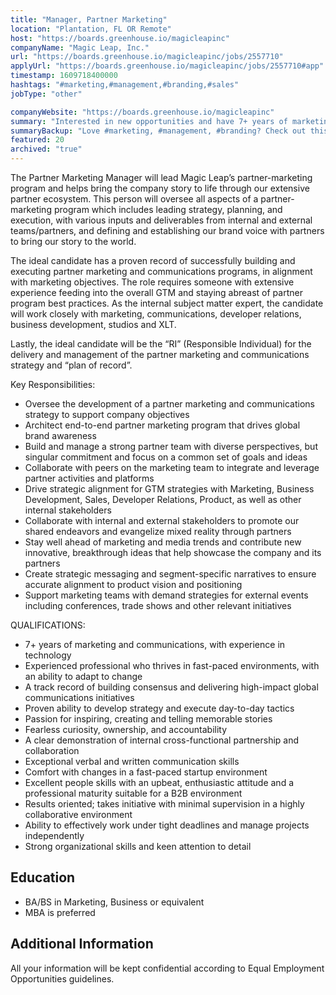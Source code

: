 ```yaml
---
title: "Manager, Partner Marketing"
location: "Plantation, FL OR Remote"
host: "https://boards.greenhouse.io/magicleapinc"
companyName: "Magic Leap, Inc."
url: "https://boards.greenhouse.io/magicleapinc/jobs/2557710"
applyUrl: "https://boards.greenhouse.io/magicleapinc/jobs/2557710#app"
timestamp: 1609718400000
hashtags: "#marketing,#management,#branding,#sales"
jobType: "other"

companyWebsite: "https://boards.greenhouse.io/magicleapinc"
summary: "Interested in new opportunities and have 7+ years of marketing and communications, with experience in technology? Magic Leap, Inc. has a job opening for a manager."
summaryBackup: "Love #marketing, #management, #branding? Check out this job post!"
featured: 20
archived: "true"
---
```


The Partner Marketing Manager will lead Magic Leap’s partner-marketing program and helps bring the company story to life through our extensive partner ecosystem. This person will oversee all aspects of a partner-marketing program which includes leading strategy, planning, and execution, with various inputs and deliverables from internal and external teams/partners, and defining and establishing our brand voice with partners to bring our story to the world. 

The ideal candidate has a proven record of successfully building and executing partner marketing and communications programs, in alignment with marketing objectives. The role requires someone with extensive experience feeding into the overall GTM and staying abreast of partner program best practices. As the internal subject matter expert, the candidate will work closely with marketing, communications, developer relations, business development, studios and XLT. 

Lastly, the ideal candidate will be the “RI” (Responsible Individual) for the delivery and management of the partner marketing and communications strategy and “plan of record”. 

Key Responsibilities:

*   Oversee the development of a partner marketing and communications strategy to support company objectives
*   Architect end-to-end partner marketing program that drives global brand awareness
*   Build and manage a strong partner team with diverse perspectives, but singular commitment and focus on a common set of goals and ideas
*   Collaborate with peers on the marketing team to integrate and leverage partner activities and platforms 
*   Drive strategic alignment for GTM strategies with Marketing, Business Development, Sales, Developer Relations, Product, as well as other internal stakeholders
*   Collaborate with internal and external stakeholders to promote our shared endeavors and evangelize mixed reality through partners
*   Stay well ahead of marketing and media trends and contribute new innovative, breakthrough ideas that help showcase the company and its partners 
*   Create strategic messaging and segment-specific narratives to ensure accurate alignment to product vision and positioning
*   Support marketing teams with demand strategies for external events including conferences, trade shows and other relevant initiatives

QUALIFICATIONS:

*   7+ years of marketing and communications, with experience in technology 
*   Experienced professional who thrives in fast-paced environments, with an ability to adapt to change
*   A track record of building consensus and delivering high-impact global communications initiatives 
*   Proven ability to develop strategy and execute day-to-day tactics
*   Passion for inspiring, creating and telling memorable stories
*   Fearless curiosity, ownership, and accountability
*   A clear demonstration of internal cross-functional partnership and collaboration
*   Exceptional verbal and written communication skills
*   Comfort with changes in a fast-paced startup environment
*   Excellent people skills with an upbeat, enthusiastic attitude and a professional maturity suitable for a B2B environment
*   Results oriented; takes initiative with minimal supervision in a highly collaborative environment
*   Ability to effectively work under tight deadlines and manage projects independently
*   Strong organizational skills and keen attention to detail

## Education

*   BA/BS in Marketing, Business or equivalent
*   MBA is preferred

## Additional Information

All your information will be kept confidential according to Equal Employment Opportunities guidelines.
